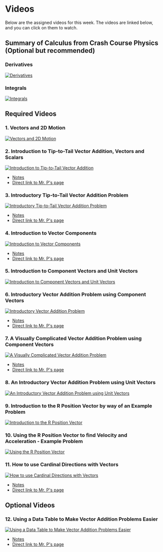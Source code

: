# Videos

Below are the assigned videos for this week. The videos are linked below, and you can click on them to watch.

## Summary of Calculus from Crash Course Physics (Optional but recommended)

### Derivatives
[![Derivatives](https://img.youtube.com/vi/ObHJJYvu3RE/0.jpg)](https://www.youtube-nocookie.com/embed/ObHJJYvu3RE)

### Integrals
[![Integrals](https://img.youtube.com/vi/jLJLXka2wEM/0.jpg)](https://www.youtube-nocookie.com/embed/jLJLXka2wEM)

## Required Videos

### 1. Vectors and 2D Motion
[![Vectors and 2D Motion](https://img.youtube.com/vi/w3BhzYI6zXU/0.jpg)](https://www.youtube-nocookie.com/embed/w3BhzYI6zXU)

### 2. Introduction to Tip-to-Tail Vector Addition, Vectors and Scalars
[![Introduction to Tip-to-Tail Vector Addition](https://img.youtube.com/vi/ZYl9-iz7nR8/0.jpg)](https://www.youtube-nocookie.com/embed/ZYl9-iz7nR8)
- [Notes](https://www.flippingphysics.com/uploads/2/1/1/0/21103672/0049_lecture_notes_-_introduction_to_tip-to-tail_vector_addition_vectors_and_scalars.pdf)
- [Direct link to Mr. P's page](https://www.flippingphysics.com/vectors-and-scalars.html)

### 3. Introductory Tip-to-Tail Vector Addition Problem
[![Introductory Tip-to-Tail Vector Addition Problem](https://img.youtube.com/vi/256Yn47knH4/0.jpg)](https://www.youtube-nocookie.com/embed/256Yn47knH4)
- [Notes](https://www.flippingphysics.com/uploads/2/1/1/0/21103672/0008_lecture_notes_-_introduction_to_velocity_and_speed.pdf)
- [Direct link to Mr. P's page](https://www.flippingphysics.com/tip-to-tail-vector-addition.html)

### 4. Introduction to Vector Components
[![Introduction to Vector Components](https://img.youtube.com/vi/Hjc8WwqqF6s/0.jpg)](https://www.youtube-nocookie.com/embed/Hjc8WwqqF6s)
- [Notes](https://www.flippingphysics.com/uploads/2/1/1/0/21103672/0052_lecture_notes_-_introduction_to_vector_components.pdf)
- [Direct link to Mr. P's page](https://www.flippingphysics.com/vector-components.html)

### 5. Introduction to Component Vectors and Unit Vectors
[![Introduction to Component Vectors and Unit Vectors](https://img.youtube.com/vi/S9hPYnYWNSQ/0.jpg)](https://www.youtube-nocookie.com/embed/S9hPYnYWNSQ)

### 6. Introductory Vector Addition Problem using Component Vectors
[![Introductory Vector Addition Problem](https://img.youtube.com/vi/q8TbXJEbeFg/0.jpg)](https://www.youtube-nocookie.com/embed/q8TbXJEbeFg)
- [Notes](https://www.flippingphysics.com/uploads/2/1/1/0/21103672/0053_lecture_notes_-_introductory_vector_addition_problem_using_component_vectors_also_0054.pdf)
- [Direct link to Mr. P's page](https://www.flippingphysics.com/introductory-vector-addition-problem.html)

### 7. A Visually Complicated Vector Addition Problem using Component Vectors
[![A Visually Complicated Vector Addition Problem](https://img.youtube.com/vi/e0rZI2JYGkY/0.jpg)](https://www.youtube-nocookie.com/embed/e0rZI2JYGkY)
- [Notes](https://www.flippingphysics.com/uploads/2/1/1/0/21103672/0055_lecture_notes_-_a_visually_complicated_vector_addition_problem_using_component_vectors.pdf)
- [Direct link to Mr. P's page](https://www.flippingphysics.com/complicated-vector-addition.html)

### 8. An Introductory Vector Addition Problem using Unit Vectors
[![An Introductory Vector Addition Problem using Unit Vectors](https://img.youtube.com/vi/nRcOGxcJmzw/0.jpg)](https://www.youtube-nocookie.com/embed/nRcOGxcJmzw)

### 9. Introduction to the R Position Vector by way of an Example Problem
[![Introduction to the R Position Vector](https://img.youtube.com/vi/1AdVOdOeX0Q/0.jpg)](https://www.youtube-nocookie.com/embed/1AdVOdOeX0Q)

### 10. Using the R Position Vector to find Velocity and Acceleration - Example Problem
[![Using the R Position Vector](https://img.youtube.com/vi/Z7aT8Efqb6E/0.jpg)](https://www.youtube-nocookie.com/embed/Z7aT8Efqb6E)

### 11. How to use Cardinal Directions with Vectors
[![How to use Cardinal Directions with Vectors](https://img.youtube.com/vi/UWn3u6kv1Wk/0.jpg)](https://www.youtube-nocookie.com/embed/UWn3u6kv1Wk)
- [Notes](https://www.flippingphysics.com/uploads/2/1/1/0/21103672/0051_lecture_notes_-_how_to_use_cardinal_directions_with_vectors.pdf)
- [Direct link to Mr. P's page](https://www.flippingphysics.com/cardinal-directions.html)

## Optional Videos

### 12. Using a Data Table to Make Vector Addition Problems Easier
[![Using a Data Table to Make Vector Addition Problems Easier](https://img.youtube.com/vi/nwqu0RIsvV4/0.jpg)](https://www.youtube-nocookie.com/embed/nwqu0RIsvV4)
- [Notes](https://www.flippingphysics.com/uploads/2/1/1/0/21103672/_0053_lecture_notes_-_introductory_vector_addition_problem_using_component_vectors_also_0054.pdf)
- [Direct link to Mr. P's page](https://www.flippingphysics.com/data-table.html)
